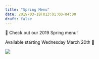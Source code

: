 ```yaml
---
title: "Spring Menu"
date: 2019-03-18T013:01:00-04:00
draft: false
---
```


🌸 Check out our 2019 Spring menu!

Available starting Wednesday March 20th 🌷

![](/img/spring-menu.jpg)
